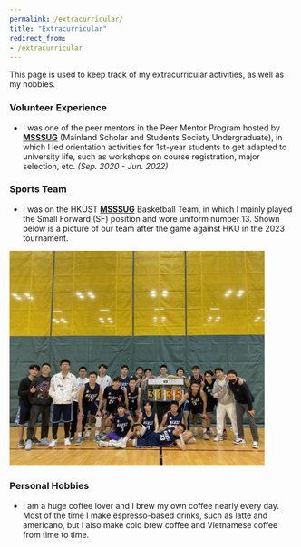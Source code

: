 ```yaml
---
permalink: /extracurricular/
title: "Extracurricular"
redirect_from:
- /extracurricular
---
```


This page is used to keep track of my extracurricular activities, as well as my hobbies.


### Volunteer Experience

- I was one of the peer mentors in the Peer Mentor Program hosted by [**MSSSUG**](https://ug-msss.hkust.edu.hk/) (Mainland Scholar and Students Society Undergraduate), in which I led orientation activities for 1st-year students to get adapted to university life, such as workshops on course registration, major selection, etc. *(Sep. 2020 - Jun. 2022)*


### Sports Team
- I was on the HKUST [**MSSSUG**](https://ug-msss.hkust.edu.hk/) Basketball Team, in which I mainly played the Small Forward (SF) position and wore uniform number 13. Shown below is a picture of our team after the game against HKU in the 2023 tournament.
<img src="../images/basketball.JPG" alt="" width="450"/>

### Personal Hobbies

- I am a huge coffee lover and I brew my own coffee nearly every day. Most of the time I make espresso-based drinks, such as latte and americano, but I also make cold brew coffee and Vietnamese coffee from time to time.
